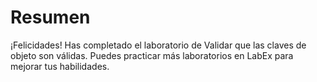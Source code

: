 # Resumen

¡Felicidades! Has completado el laboratorio de Validar que las claves de objeto son válidas. Puedes practicar más laboratorios en LabEx para mejorar tus habilidades.
